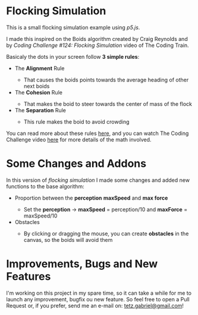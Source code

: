 # Flocking Simulation
This is a small flocking simulation example using *p5.js*.

I made this inspired on the Boids algorithm created by Craig Reynolds and by *Coding Challenge #124: Flocking Simulation* video of The Coding Train.

Basicaly the dots in your screen follow <strong>3 simple rules</strong>:
<ul>
  <li>The <strong>Alignment</strong> Rule <https://i.imgur.com/z73JhEf.gif></li>
  <ul>
    <li>
      That causes the boids points towards the average heading of other next boids<br>
    </li>
  </ul>
  <li>The <strong>Cohesion</strong> Rule <https://i.imgur.com/uanlXSl.gif></li>
  <ul>
    <li>
      That makes the boid to steer towards the center of mass of the flock<br>
    </li>
  </ul>
  <li>The <strong>Separation</strong> Rule <https://i.imgur.com/eaSkcU7.gif></li>
  <ul>    
    <li>
      This rule makes the boid to avoid crowding
    </li>
  </ul>
</ul>

You can read more about these rules [here](https://en.wikipedia.org/wiki/Boids), and you can watch The Coding Challenge video [here](https://www.youtube.com/watch?v=mhjuuHl6qHM&t=2135s) for more details of the math involved.

# Some Changes and Addons
In this version of *flocking simulation* I made some changes and added new functions to the base algorithm:
<ul>
  <li>Proportion between the <strong>perception</strong> <strong>maxSpeed</strong> and <strong>max force</strong></li>
  <ul>
    <li>Set the <strong>perception</strong> -> <strong>maxSpeed</strong> = perception/10 and <strong>maxForce</strong> = maxSpeed/10</li>
  </ul>
  <li>Obstacles</li>
  <ul>
    <li>By clicking or dragging the mouse, you can create <strong>obstacles</strong> in the canvas, so the boids will avoid them</li>
  </ul>
</ul>

# Improvements, Bugs and New Features
I'm working on this project in my spare time, so it can take a while for me to launch any improvement, bugfix ou new feature. So feel free to open a Pull Request or, if you prefer, send me an e-mail on: tetz.gabriel@gmail.com!
